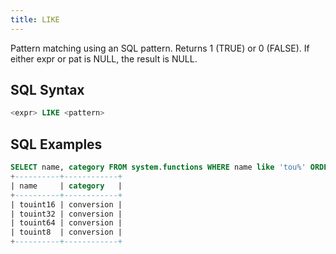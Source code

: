 ```yaml
---
title: LIKE
---
```


Pattern matching using an SQL pattern. Returns 1 (TRUE) or 0 (FALSE). If either expr or pat is NULL, the result is NULL.

## SQL Syntax

```sql
<expr> LIKE <pattern>
```

## SQL Examples

```sql
SELECT name, category FROM system.functions WHERE name like 'tou%' ORDER BY name;
+----------+------------+
| name     | category   |
+----------+------------+
| touint16 | conversion |
| touint32 | conversion |
| touint64 | conversion |
| touint8  | conversion |
+----------+------------+
```
